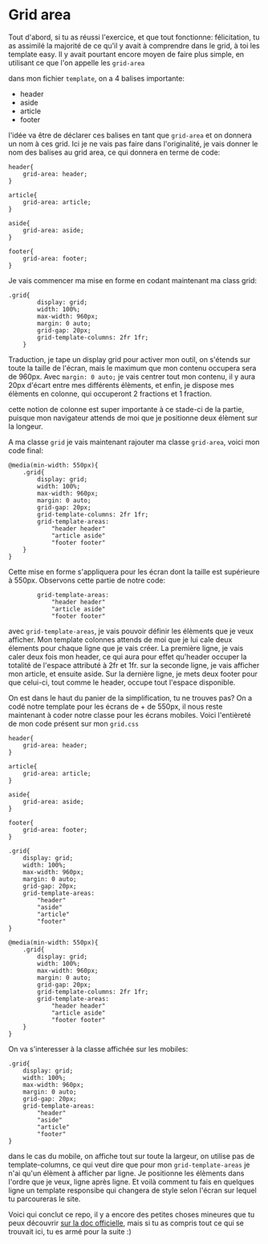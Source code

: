 <h1>Grid area</h1>

Tout d'abord, si tu as réussi l'exercice, et que tout fonctionne: félicitation, tu as assimilé la majorité de ce qu'il y avait à comprendre dans le grid, à toi les template easy.
Il y avait pourtant encore moyen de faire plus simple, en utilisant ce que l'on appelle les ```grid-area``` 

dans mon fichier ```template```, on a 4 balises importante:

<ul>
  <li>header</li>
  <li>aside</li>
  <li>article</li>
  <li>footer</li>
</ul>

l'idée va être de déclarer ces balises en tant que ```grid-area``` et on donnera un nom à ces grid. Ici je ne vais pas faire dans l'originalité, je vais donner le nom des balises au grid area, ce qui donnera en terme de code:

```
header{
    grid-area: header;
}

article{
    grid-area: article;
}

aside{
    grid-area: aside;
}

footer{
    grid-area: footer;
}
```

Je vais commencer ma mise en forme en codant maintenant ma class grid:

```
.grid{
        display: grid;
        width: 100%;
        max-width: 960px;
        margin: 0 auto;
        grid-gap: 20px;
        grid-template-columns: 2fr 1fr;
    }
```

Traduction, je tape un display grid pour activer mon outil, on s'étends sur toute la taille de l'écran, mais le maximum que mon contenu occupera sera de 960px. Avec ```margin: 0 auto;``` je vais centrer tout mon contenu, il y aura 20px d'écart entre mes différents élèments, et enfin, je dispose mes élèments en colonne, qui occuperont 2 fractions et 1 fraction.

cette notion de colonne est super importante à ce stade-ci de la partie, puisque mon navigateur attends de moi que je positionne deux élèment sur la longeur.

A ma classe ```grid``` je vais maintenant rajouter ma classe ```grid-area```, voici mon code final:

```
@media(min-width: 550px){
    .grid{
        display: grid;
        width: 100%;
        max-width: 960px;
        margin: 0 auto;
        grid-gap: 20px;
        grid-template-columns: 2fr 1fr;
        grid-template-areas: 
            "header header"
            "article aside"
            "footer footer"
    }
}
```

Cette mise en forme s'appliquera pour les écran dont la taille est supérieure à 550px.
Observons cette partie de notre code:
```
        grid-template-areas: 
            "header header"
            "article aside"
            "footer footer"
```

avec ```grid-template-areas```, je vais pouvoir définir les élèments que je veux afficher. Mon template colonnes attends de moi que je lui cale deux élements pour chaque ligne que je vais créer.
La première ligne, je vais caler deux fois mon header, ce qui aura pour effet qu'header occuper la totalité de l'espace attributé à 2fr et 1fr.
sur la seconde ligne, je vais afficher mon article, et ensuite aside.
Sur la dernière ligne, je mets deux footer pour que celui-ci, tout comme le header, occupe tout l'espace disponible.

On est dans le haut du panier de la simplification, tu ne trouves pas?
On a codé notre template pour les écrans de + de 550px, il nous reste maintenant à coder notre classe pour les écrans mobiles.
Voici l'entièreté de mon code présent sur mon ```grid.css```

```
header{
    grid-area: header;
}

article{
    grid-area: article;
}

aside{
    grid-area: aside;
}

footer{
    grid-area: footer;
}

.grid{
    display: grid;
    width: 100%;
    max-width: 960px;
    margin: 0 auto;
    grid-gap: 20px;
    grid-template-areas: 
        "header"
        "aside"
        "article"
        "footer"
}

@media(min-width: 550px){
    .grid{
        display: grid;
        width: 100%;
        max-width: 960px;
        margin: 0 auto;
        grid-gap: 20px;
        grid-template-columns: 2fr 1fr;
        grid-template-areas: 
            "header header"
            "article aside"
            "footer footer"
    }
}
```

On va s'interesser à la classe affichée sur les mobiles:

```
.grid{
    display: grid;
    width: 100%;
    max-width: 960px;
    margin: 0 auto;
    grid-gap: 20px;
    grid-template-areas: 
        "header"
        "aside"
        "article"
        "footer"
}
```

dans le cas du mobile, on affiche tout sur toute la largeur, on utilise pas de template-columns, ce qui veut dire que pour mon ```grid-template-areas``` je n'ai qu'un élèment à afficher par ligne.
Je positionne les élèments dans l'ordre que je veux, ligne après ligne. Et voilà comment tu fais en quelques ligne un template responsibe qui changera de style selon l'écran sur lequel tu parcoureras le site.

Voici qui conclut ce repo, il y a encore des petites choses mineures que tu peux découvrir <a href="https://developer.mozilla.org/fr/docs/Web/CSS/grid">sur la doc officielle</a>, mais si tu as compris tout ce qui se trouvait ici, tu es armé pour la suite :) 




